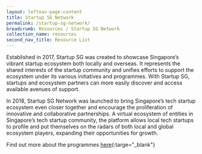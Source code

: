 ```yaml
---
layout: leftnav-page-content
title: Startup SG Network
permalink: /startup-sg-network/
breadcrumb: Resources / Startup SG Network
collection_name: resources
second_nav_title: Resource List
---
```


Established in 2017, Startup SG was created to showcase Singapore’s vibrant startup ecosystem both locally and overseas. It represents the shared interests of the startup community and unifies efforts to support the ecosystem under its various initiatives and programmes. With Startup SG, startups and ecosystem partners can more easily discover and access available avenues of support.

In 2018, Startup SG Network was launched to bring Singapore’s tech startup ecosystem even closer together and encourage the proliferation of innovative and collaborative partnerships. A virtual ecosystem of entities in Singapore’s tech startup community, the platform allows local tech startups to profile and put themselves on the radars of both local and global ecosystem players, expanding their opportunities for growth.

Find out more about the programmes [here](https://www.startupsg.net){:targe="_blank"} 
